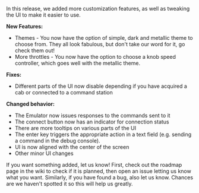 In this release, we added more customization features, as well as tweaking the UI to make it easier to use.

__New Features:__
* Themes - You now have the option of simple, dark and metallic theme to choose from. They all look fabulous, but don't take our word for it, go check them out!
* More throttles - You now have the option to choose a knob speed controller, which goes well with the metallic theme.

__Fixes:__
* Different parts of the UI now disable depending if you have acquired a cab or connected to a command station

__Changed behavior:__
* The Emulator now issues responses to the commands sent to it
* The connect button now has an indicator for connection status
* There are more tooltips on various parts of the UI
* The enter key triggers the appropriate action in a text field (e.g. sending a command in the debug console).
* UI is now aligned with the center of the screen
* Other minor UI changes

If you want something added, let us know! First, check out the roadmap page in the wiki to check if it is planned, then open an issue letting us know what you want. Similarly, if you have found a bug, also let us know. Chances are we haven't spotted it so this will help us greatly.
